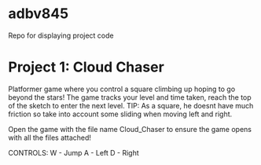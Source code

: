 # adbv845
Repo for displaying project code

# Project 1: Cloud Chaser
Platformer game where you control a square climbing up hoping to go beyond the stars!
The game tracks your level and time taken, reach the top of the sketch to enter the next level.
TIP: As a square, he doesnt have much friction so take into account some sliding when moving left and right.

Open the game with the file name Cloud_Chaser to ensure the game opens with all the files attached!

CONTROLS: 
W - Jump
A - Left
D - Right


